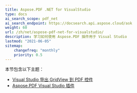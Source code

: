 ```yaml
---
title: Aspose.PDF .NET for VisualStudio
type: docs
ai_search_scope: pdf_net
ai_search_endpoint: https://docsearch.api.aspose.cloud/ask
weight: 60
url: /zh/net/aspose-pdf-net-for-visualstudio/
description: 学习如何使用 Aspose.PDF 插件用于 Visual Studio
lastmod: "2021-06-05"
sitemap:
    changefreq: "monthly"
    priority: 0.5
---
```

本节包含以下主题：

- [Visual Studio 导出 GridView 到 PDF 控件](/pdf/zh/net/visual-studio-export-gridview-to-pdf-control/)
- [Aspose.PDF Visual Studio 插件](/pdf/zh/net/aspose-pdf-visual-studio-plugin/)